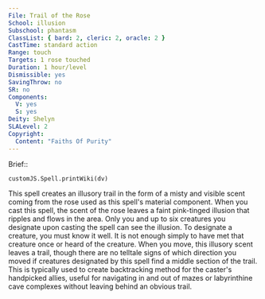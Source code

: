 ```yaml
---
File: Trail of the Rose
School: illusion
Subschool: phantasm
ClassList: { bard: 2, cleric: 2, oracle: 2 }
CastTime: standard action
Range: touch
Targets: 1 rose touched
Duration: 1 hour/level
Dismissible: yes
SavingThrow: no
SR: no
Components:
  V: yes
  S: yes
Deity: Shelyn
SLALevel: 2
Copyright:
  Content: "Faiths Of Purity"
---
```

Brief:: 

```dataviewjs
customJS.Spell.printWiki(dv)
```

This spell creates an illusory trail in the form of a misty and visible scent coming from the rose used as this spell's material component. When you cast this spell, the scent of the rose leaves a faint pink-tinged illusion that ripples and flows in the area. Only you and up to six creatures you designate upon casting the spell can see the illusion. To designate a creature, you must know it well. It is not enough simply to have met that creature once or heard of the creature.  When you move, this illusory scent leaves a trail, though there are no telltale signs of which direction you moved if creatures designated by this spell find a middle section of the trail. This is typically used to create backtracking method for the caster's handpicked allies, useful for navigating in and out of mazes or labyrinthine cave complexes without leaving behind an obvious trail.
